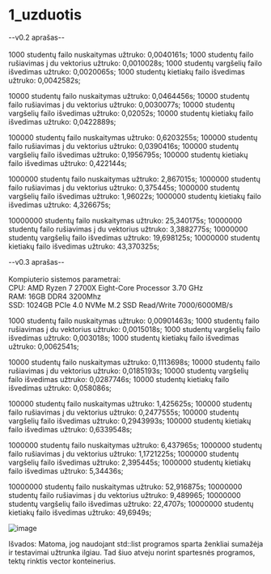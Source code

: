 # 1_uzduotis

--v0.2 aprašas--<br/>
<br/>
1000 studentų failo nuskaitymas užtruko: 0,0040161s;
1000 studentų failo rušiavimas į du vektorius užtruko: 0,0010028s;
1000 studentų vargšelių failo išvedimas užtruko: 0,0020065s;
1000 studentų kietiakų failo išvedimas užtruko: 0,0042582s;

10000 studentų failo nuskaitymas užtruko: 0,0464456s;
10000 studentų failo rušiavimas į du vektorius užtruko: 0,0030077s;
10000 studentų vargšelių failo išvedimas užtruko: 0,02052s;
10000 studentų kietiakų failo išvedimas užtruko: 0,0422889s;

100000 studentų failo nuskaitymas užtruko: 0,6203255s;
100000 studentų failo rušiavimas į du vektorius užtruko: 0,0390416s;
100000 studentų vargšelių failo išvedimas užtruko: 0,1956795s;
100000 studentų kietiakų failo išvedimas užtruko: 0,422144s;

1000000 studentų failo nuskaitymas užtruko: 2,867015s;
1000000 studentų failo rušiavimas į du vektorius užtruko: 0,375445s;
1000000 studentų vargšelių failo išvedimas užtruko: 1,96022s;
1000000 studentų kietiakų failo išvedimas užtruko: 4,326675s;

10000000 studentų failo nuskaitymas užtruko: 25,340175s;
10000000 studentų failo rušiavimas į du vektorius užtruko: 3,3882775s;
10000000 studentų vargšelių failo išvedimas užtruko: 19,698125s;
10000000 studentų kietiakų failo išvedimas užtruko: 43,370325s;

--v0.3 aprašas--<br/>
<br/>
Kompiuterio sistemos parametrai:<br/>
CPU: AMD Ryzen 7 2700X Eight-Core Processor 3.70 GHz<br/>
RAM: 16GB DDR4 3200Mhz<br/>
SSD: 1024GB PCIe 4.0 NVMe M.2 SSD Read/Write 7000/6000MB/s<br/>

1000 studentų failo nuskaitymas užtruko: 0,00901463s;
1000 studentų failo rušiavimas į du vektorius užtruko: 0,0015018s;
1000 studentų vargšelių failo išvedimas užtruko: 0,003018s;
1000 studentų kietiakų failo išvedimas užtruko: 0,0062541s;

10000 studentų failo nuskaitymas užtruko: 0,1113698s;
10000 studentų failo rušiavimas į du vektorius užtruko: 0,0185193s;
10000 studentų vargšelių failo išvedimas užtruko: 0,0287746s;
10000 studentų kietiakų failo išvedimas užtruko: 0,058086s;

100000 studentų failo nuskaitymas užtruko: 1,425625s;
100000 studentų failo rušiavimas į du vektorius užtruko: 0,2477555s;
100000 studentų vargšelių failo išvedimas užtruko: 0,2943993s;
100000 studentų kietiakų failo išvedimas užtruko: 0,6339548s;

1000000 studentų failo nuskaitymas užtruko: 6,437965s;
1000000 studentų failo rušiavimas į du vektorius užtruko: 1,1721225s;
1000000 studentų vargšelių failo išvedimas užtruko: 2,395445s;
1000000 studentų kietiakų failo išvedimas užtruko: 5,34436s;

10000000 studentų failo nuskaitymas užtruko: 52,916875s;
10000000 studentų failo rušiavimas į du vektorius užtruko: 9,489965;
10000000 studentų vargšelių failo išvedimas užtruko: 22,4707s;
10000000 studentų kietiakų failo išvedimas užtruko: 49,6949s;

![image](https://github.com/vbagonas/1_uzduotis/assets/76889117/9e38d194-d476-479c-acd3-29ea3820e5cb)<br/>

Išvados: Matoma, jog naudojant std::list<Studentai> programos sparta ženkliai sumažėja ir testavimai užtrunka ilgiau. Tad šiuo atveju norint spartesnės programos, tektų rinktis vector konteinerius.
